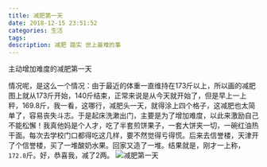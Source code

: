 ```yaml
---
title: 减肥第一天
date: 2018-12-15 23:51:52
categories: 生活
tags:
description: 减肥 踏实 世上最难的事
---
```


主动增加难度的减肥第一天  

<!-- more -->  

情况呢，是这么一个情况：由于最近的体重一直维持在173斤以上，所以画的减肥图上就从173斤开始，140斤结束，正常来说是从今天就开始了，但是早上一上秤，169.8斤，我一看，这哪行，减肥头一天，就得涂上四个格子，这减肥也太简单了，容易丧失斗志。于是起床洗漱出门，主要是为了增加难度，以此来激励自己不能松懈！我真他妈是个人才，吃了半套煎饼果子，一套大饼夹一切，一碗红油热干面。每次去学校门口都得吃这几样，要不然觉得亏得慌。后来去信誉楼，天津开了个信誉楼，买了一堆酸奶水果。回家又造了一堆。结果就是，刚才一上称，`172.8`斤。好，恭喜我，减了2两。
![减肥第一天](https://s1.ax1x.com/2018/12/16/FaWQw4.jpg)